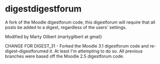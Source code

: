 digestdigestforum
===========

A fork of the Moodle digestforum code, this digestforum will require that all posts be added to a digest, 
regardless of the users' settings.

Modified by Marty Gilbert (martygilbert at gmail)

CHANGE FOR DIGEST_31 - Forked the Moodle 3.1 digestforum code and re-digest-digestforumed it. At least I'm attempting to do so. All previous branches were based off the Moodle 2.5 digestforum code.
